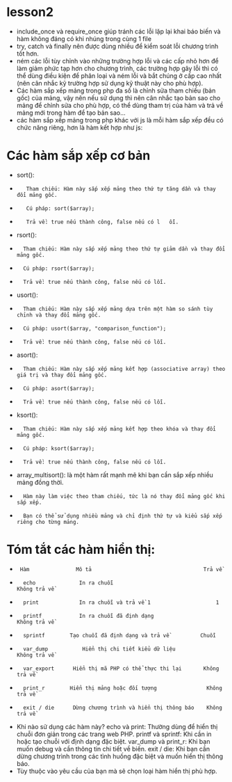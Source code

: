 # lesson2
- include_once và require_once giúp tránh các lỗi lặp lại khai báo biến và hàm không đáng có khi nhúng trong cùng 1 file
- try, catch và finally nên được dùng nhiều để kiểm soát lỗi chương trình tốt hơn.
- ném các lỗi tùy chỉnh vào những trường hợp lỗi và các cấp nhỏ hơn để làm giảm phức tạp hơn cho chương trình, các trường hợp gây lỗi thì có thể dùng điều kiện để phân loại và ném lỗi và bắt chúng ở cấp cao nhất (nên cân nhắc kỹ trường hợp sử dụng kỹ thuật này cho phù hợp).
- Các hàm sắp xếp mảng trong php đa số là chỉnh sửa tham chiếu (bản gốc) của mảng, vậy nên nếu sử dụng thì nên cân nhắc tạo bản sao cho mảng để chỉnh sửa cho phù hợp, có thể dùng tham trị của hàm và trả về mảng mới trong hàm để tạo bản sao...
- các hàm sắp xếp mảng trong php khác với js là mỗi hàm sắp xếp đều có chức năng riêng, hơn là hàm kết hợp như js:

# Các hàm sắp xếp cơ bản
- sort():
-        Tham chiếu: Hàm này sắp xếp mảng theo thứ tự tăng dần và thay đổi mảng gốc.
-        Cú pháp: sort($array);
-        Trả về: true nếu thành công, false nếu có l   ỗi.

-   rsort():
-       Tham chiếu: Hàm này sắp xếp mảng theo thứ tự giảm dần và thay đổi mảng gốc.
-       Cú pháp: rsort($array);
-       Trả về: true nếu thành công, false nếu có lỗi.

-   usort():
-       Tham chiếu: Hàm này sắp xếp mảng dựa trên một hàm so sánh tùy chỉnh và thay đổi mảng gốc.
-       Cú pháp: usort($array, "comparison_function");
-       Trả về: true nếu thành công, false nếu có lỗi.

-   asort():
-       Tham chiếu: Hàm này sắp xếp mảng kết hợp (associative array) theo giá trị và thay đổi mảng gốc.
-       Cú pháp: asort($array);
-       Trả về: true nếu thành công, false nếu có lỗi.

-   ksort():
-       Tham chiếu: Hàm này sắp xếp mảng kết hợp theo khóa và thay đổi mảng gốc.
-       Cú pháp: ksort($array);
-       Trả về: true nếu thành công, false nếu có lỗi.

-   array_multisort(): là một hàm rất mạnh mẽ khi bạn cần sắp xếp nhiều mảng đồng thời.
-       Hàm này làm việc theo tham chiếu, tức là nó thay đổi mảng gốc khi sắp xếp.
-       Bạn có thể sử dụng nhiều mảng và chỉ định thứ tự và kiểu sắp xếp riêng cho từng mảng.

# Tóm tắt các hàm hiển thị:
-      Hàm	             Mô tả	                                  Trả về
-       echo	          In ra chuỗi	                              Không trả về
-       print	          In ra chuỗi và trả về 1	                  1
-       printf	          In ra chuỗi đã định dạng	                  Không trả về
-       sprintf	       Tạo chuỗi đã định dạng và trả về	         Chuỗi
-       var_dump	       Hiển thị chi tiết kiểu dữ liệu	            Không trả về
-       var_export	    Hiển thị mã PHP có thể thực thi lại	      Không trả về
-       print_r	       Hiển thị mảng hoặc đối tượng	               Không trả về
-       exit / die	    Dừng chương trình và hiển thị thông báo	   Không trả về

- Khi nào sử dụng các hàm này?
    echo và print: Thường dùng để hiển thị chuỗi đơn giản trong các trang web PHP.
    printf và sprintf: Khi cần in hoặc tạo chuỗi với định dạng đặc biệt.
    var_dump và print_r: Khi bạn muốn debug và cần thông tin chi tiết về biến.
    exit / die: Khi bạn cần dừng chương trình trong các tình huống đặc biệt và muốn hiển thị thông báo.
- Tùy thuộc vào yêu cầu của bạn mà sẽ chọn loại hàm hiển thị phù hợp.
